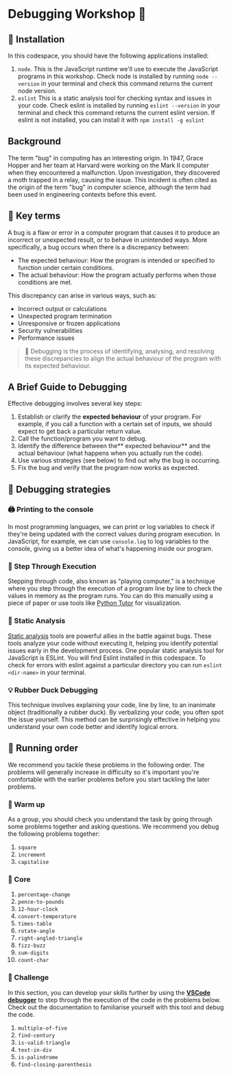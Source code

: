 # Debugging Workshop 🐛

## 🧰 Installation

In this codespace, you should have the following applications installed:

1. `node`. This is the JavaScript runtime we'll use to execute the JavaScript programs in this workshop. Check node is installed by running `node --version` in your terminal and check this command returns the current node version.
1. `eslint` This is a static analysis tool for checking syntax and issues in your code. Check eslint is installed by running `eslint --version` in your terminal and check this command returns the current eslint version. If eslint is not installed, you can install it with ```npm install -g eslint```

## Background

The term "bug" in computing has an interesting origin. In 1947, Grace Hopper and her team at Harvard were working on the Mark II computer when they encountered a malfunction. Upon investigation, they discovered a moth trapped in a relay, causing the issue. This incident is often cited as the origin of the term "bug" in computer science, although the term had been used in engineering contexts before this event.

## 📖 Key terms

A bug is a flaw or error in a computer program that causes it to produce an incorrect or unexpected result, or to behave in unintended ways. More specifically, a bug occurs when there is a discrepancy between:

- The expected behaviour: How the program is intended or specified to function under certain conditions.
- The actual behaviour: How the program actually performs when those conditions are met.

This discrepancy can arise in various ways, such as:

- Incorrect output or calculations
- Unexpected program termination
- Unresponsive or frozen applications
- Security vulnerabilities
- Performance issues

> 🔑 Debugging is the process of identifying, analysing, and resolving these discrepancies to align the actual behaviour of the program with its expected behaviour.

## A Brief Guide to Debugging

Effective debugging involves several key steps:

1. Establish or clarify the **expected behaviour** of your program.
   For example, if you call a function with a certain set of inputs, we should expect to get back a particular return value.
2. Call the function/program you want to debug.
3. Identify the difference between the** expected behaviour** and the actual behaviour (what happens when you actually run the code).
4. Use various strategies (see below) to find out why the bug is occurring.
5. Fix the bug and verify that the program now works as expected.

## 🧭 Debugging strategies

### 🖨️ Printing to the console

In most programming languages, we can print or log variables to check if they're being updated with the correct values during program execution. In JavaScript, for example, we can use `console.log` to log variables to the console, giving us a better idea of what's happening inside our program.

### 👣 Step Through Execution

Stepping through code, also known as "playing computer," is a technique where you step through the execution of a program line by line to check the values in memory as the program runs. You can do this manually using a piece of paper or use tools like [Python Tutor](https://pythontutor.com/visualize.html#mode=edit) for visualization.

### 🔬 Static Analysis

[Static analysis](https://www.perforce.com/blog/sca/what-static-analysis#static-01) tools are powerful allies in the battle against bugs. These tools analyze your code without executing it, helping you identify potential issues early in the development process. One popular static analysis tool for JavaScript is ESLint. You will find Eslint installed in this codespace. To check for errors with eslint against a particular directory you can run `eslint <dir-name>` in your terminal.

### 💡 Rubber Duck Debugging

This technique involves explaining your code, line by line, to an inanimate object (traditionally a rubber duck). By verbalizing your code, you often spot the issue yourself. This method can be surprisingly effective in helping you understand your own code better and identify logical errors.

## 🎢 Running order

We recommend you tackle these problems in the following order. The problems will generally increase in difficulty so it's important you're comfortable with the earlier problems before you start tackling the later problems.

### 🍵 Warm up

As a group, you should check you understand the task by going through some problems together and asking questions. We recommend you debug the following problems together:

1. `square`
1. `increment`
1. `capitalise`

### 🍎 Core

1. `percentage-change`
1. `pence-to-pounds`
1. `12-hour-clock`
1. `convert-temperature`
1. `times-table`
1. `rotate-angle`
1. `right-angled-triangle`
1. `fizz-buzz`
1. `sum-digits`
1. `count-char`

### 🧠 Challenge

In this section, you can develop your skills further by using the [**VSCode debugger**](https://code.visualstudio.com/docs/editor/debugging) to step through the execution of the code in the problems below. Check out the documentation to familiarise yourself with this tool and debug the code.

1. `multiple-of-five`
1. `find-century`
1. `is-valid-triangle`
1. `text-in-div`
1. `is-palindrome`
1. `find-closing-parenthesis`
